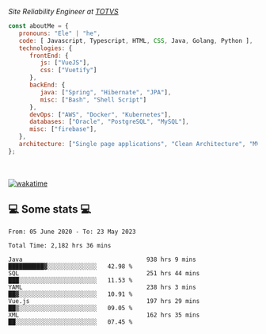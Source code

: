 <p><em>Site Reliability Engineer at <a href="https://www.totvs.com/">TOTVS</a></br>
</em></p>


```javascript
const aboutMe = {
   pronouns: "Ele" | "he",
   code: [ Javascript, Typescript, HTML, CSS, Java, Golang, Python ],
   technologies: {
      frontEnd: {
         js: ["VueJS"],
         css: ["Vuetify"]
      },
      backEnd: {
         java: ["Spring", "Hibernate", "JPA"],
         misc: ["Bash", "Shell Script"]
      },
      devOps: ["AWS", "Docker", "Kubernetes"],
      databases: ["Oracle", "PostgreSQL", "MySQL"],
      misc: ["firebase"],
   },
   architecture: ["Single page applications", "Clean Architecture", "MVC", "Microservices"],
};
```
</br></br>
[![wakatime](https://wakatime.com/badge/user/a3a8ed06-d304-4d6b-bc86-4adc418cdea7.svg)](https://wakatime.com/@a3a8ed06-d304-4d6b-bc86-4adc418cdea7)
<h2>💻 Some stats 💻</h2>

<!--START_SECTION:waka-->

```text
From: 05 June 2020 - To: 23 May 2023

Total Time: 2,182 hrs 36 mins

Java                                   938 hrs 9 mins  ██████████▓░░░░░░░░░░░░░░   42.98 %
SQL                                    251 hrs 44 mins ███░░░░░░░░░░░░░░░░░░░░░░   11.53 %
YAML                                   238 hrs 3 mins  ██▓░░░░░░░░░░░░░░░░░░░░░░   10.91 %
Vue.js                                 197 hrs 29 mins ██▒░░░░░░░░░░░░░░░░░░░░░░   09.05 %
XML                                    162 hrs 35 mins ██░░░░░░░░░░░░░░░░░░░░░░░   07.45 %
```

<!--END_SECTION:waka-->
